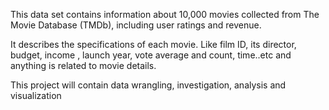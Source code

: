 This data set contains information about 10,000 movies collected from The Movie Database (TMDb), including user ratings and revenue.

It describes the specifications of each movie. Like film ID, its director, budget, income , launch year, vote average and count, time..etc and anything is related to movie details.

This project will contain data wrangling, investigation, analysis and visualization
